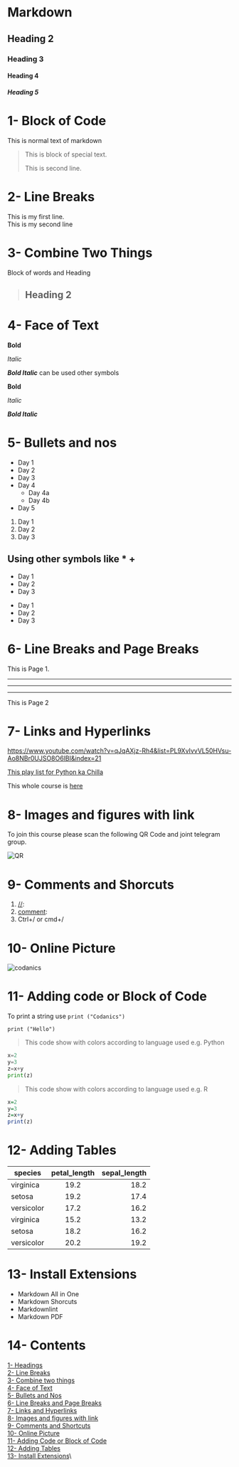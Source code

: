 
# Markdown
## Heading 2
### Heading 3
#### Heading 4
##### Heading 5

# 1- Block of Code

This is normal text of markdown

> This is block of special text.
> 
> This is second line.

 # 2- Line Breaks
This is my first line.\
This is my second line

# 3- Combine Two Things

Block of words and Heading

> ## Heading 2

# 4- Face of Text

**Bold**

*Italic*

***Bold Italic***
 can be used other symbols

 __Bold__
 
 _Italic_

___Bold Italic___

# 5- Bullets and nos

- Day 1
- Day 2
- Day 3
- Day 4
    - Day 4a
    - Day 4b
- Day 5
  
1. Day 1
2. Day 2
3. Day 3

## Using other symbols like * +

+ Day 1
+ Day 2
+ Day 3
  
* Day 1
* Day 2
* Day 3
# 6- Line Breaks and Page Breaks

This is Page 1.
___
***
---
This is Page 2

# 7- Links and Hyperlinks

<https://www.youtube.com/watch?v=qJqAXjz-Rh4&list=PL9XvIvvVL50HVsu-Ao8NBr0UJSO8O6lBI&index=21>

[This play list for Python ka Chilla](https://www.youtube.com/watch?v=qJqAXjz-Rh4&list=PL9XvIvvVL50HVsu-Ao8NBr0UJSO8O6lBI&index=21)


[Codanics]:https://www.youtube.com/watch?v=qJqAXjz-Rh4&list=PL9XvIvvVL50HVsu-Ao8NBr0UJSO8O6lBI&index=21
This whole course is [here][Codanics]

# 8- Images and figures with link

To join this course please scan the following QR Code and joint telegram group.

![QR](QRCode.png)

# 9- Comments and Shorcuts

1.  [//]: 
2. [comment]:
3.  Ctrl+/  or cmd+/

[comment]: <> (This is a comment is also supported by IntelliJ IDEA)

[//]: <> (This is also a comment which is supported by IDEA)

<!-- # This is an example  by pressing Ctrl+/-->


# 10- Online Picture

![codanics](https://yt3.ggpht.com/ytc/AMLnZu8Dp2IITZd_ippIravvZS6oEOTxreS4kJWwUjXL=s900-c-k-c0x00ffffff-no-rj)

# 11- Adding code or Block of Code

To print a string use `print ("Codanics")`

`print ("Hello")`

> This code show with colors according to language used e.g. Python

```python
x=2
y=3
z=x+y
print(z)
```
> This code show with colors according to language used e.g. R
```r
x=2
y=3
z=x+y
print(z)
```

# 12- Adding Tables

|species|petal_length|sepal_length|
|------|:------:|------:|
|virginica|19.2|18.2|
|setosa|19.2|17.4|
|versicolor|17.2|16.2|
|virginica|15.2|13.2|
|setosa|18.2|16.2|
|versicolor|20.2|19.2|


# 13- Install Extensions

* Markdown All in One
* Markdown Shorcuts
* Markdownlint
* Markdown PDF
  
# 14- Contents

[1- Headings](#1--block-of-code)\
[2- Line Breaks](#2--line-breaks)\
[3- Combine two things](#3--combine-two-things)\
[4- Face of Text](#4--face-of-text)\
[5- Bullets and Nos](#5--bullets-and-nos)\
[6- Line Breaks and Page Breaks](#6--line-breaks-and-page-breaks)\
[7- Links and Hyperlinks](#7--links-and-hyperlinks)\
[8- Images and figures with link](#8--images-and-figures-with-link)\
[9- Comments and Shortcuts](#9--comments-and-shorcuts)\
[10- Online Picture](#10--online-picture)\
[11- Adding Code or Block of Code](#11--adding-code-or-block-of-code)\
[12- Adding Tables](#12--adding-tables)\
[13- Install Extensions](#13--install-extensions)\

